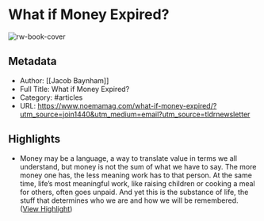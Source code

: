 # What if Money Expired?

![rw-book-cover](https://noemamag.imgix.net/2023/11/Noema-Magazine-What-If-Money-Expired-Final-300DPI.jpg?fit=crop&fm=pjpg&h=628&ixlib=php-3.3.1&w=1200&wpsize=noema-social-facebook&s=817eb0ef8aebc62be3d66e42fc810d41)

## Metadata
- Author: [[Jacob Baynham]]
- Full Title: What if Money Expired?
- Category: #articles
- URL: https://www.noemamag.com/what-if-money-expired/?utm_source=join1440&utm_medium=email?utm_source=tldrnewsletter

## Highlights
- Money may be a language, a way to translate value in terms we all understand, but money is not the sum of what we have to say. The more money one has, the less meaning work has to that person. At the same time, life’s most meaningful work, like raising children or cooking a meal for others, often goes unpaid. And yet this is the substance of life, the stuff that determines who we are and how we will be remembered. ([View Highlight](https://read.readwise.io/read/01hhytb7ednbrsb7fnb7mn3mdg))
